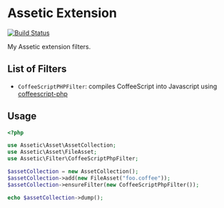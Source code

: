 # Assetic Extension

[![Build Status](https://travis-ci.org/kohkimakimoto/assetic-extension.png?branch=master)](https://travis-ci.org/kohkimakimoto/assetic-extension)

My Assetic extension filters.

## List of Filters

 * `CoffeeScriptPHPFilter`: compiles CoffeeScript into Javascript using [coffeescript-php](https://github.com/alxlit/coffeescript-php)

## Usage

``` php
<?php

use Assetic\Asset\AssetCollection;
use Assetic\Asset\FileAsset;
use Assetic\Filter\CoffeeScriptPhpFilter;

$assetCollection = new AssetCollection();
$assetCollection->add(new FileAsset("foo.coffee"));
$assetCollection->ensureFilter(new CoffeeScriptPhpFilter());

echo $assetCollection->dump();
```